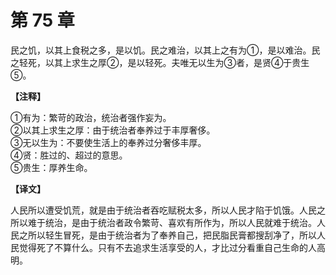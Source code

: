 # 第 75 章

民之饥，以其上食税之多，是以饥。民之难治，以其上之有为①，是以难治。民之轻死，以其上求生之厚②，是以轻死。夫唯无以生为③者，是贤④于贵生⑤。

**【注释】**

①有为：繁苛的政治，统治者强作妄为。    
②以其上求生之厚：由于统治者奉养过于丰厚奢侈。    
③无以生为：不要使生活上的奉养过分奢侈丰厚。    
④贤：胜过的、超过的意思。    
⑤贵生：厚养生命。

**【译文】**

人民所以遭受饥荒，就是由于统治者吞吃赋税太多，所以人民才陷于饥饿。人民之所以难于统治，是由于统治者政令繁苛、喜欢有所作为，所以人民就难于统治。人民之所以轻生冒死，是由于统治者为了奉养自己，把民脂民膏都搜刮净了，所以人民觉得死了不算什么。只有不去追求生活享受的人，才比过分看重自己生命的人高明。
